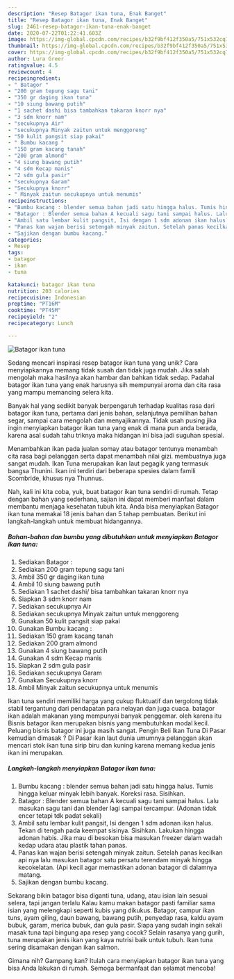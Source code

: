 ```yaml
---
description: "Resep Batagor ikan tuna, Enak Banget"
title: "Resep Batagor ikan tuna, Enak Banget"
slug: 2461-resep-batagor-ikan-tuna-enak-banget
date: 2020-07-22T01:22:41.603Z
image: https://img-global.cpcdn.com/recipes/b32f9bf412f350a5/751x532cq70/batagor-ikan-tuna-foto-resep-utama.jpg
thumbnail: https://img-global.cpcdn.com/recipes/b32f9bf412f350a5/751x532cq70/batagor-ikan-tuna-foto-resep-utama.jpg
cover: https://img-global.cpcdn.com/recipes/b32f9bf412f350a5/751x532cq70/batagor-ikan-tuna-foto-resep-utama.jpg
author: Lura Greer
ratingvalue: 4.5
reviewcount: 4
recipeingredient:
- " Batagor "
- "200 gram tepung sagu tani"
- "350 gr daging ikan tuna"
- "10 siung bawang putih"
- "1 sachet dashi bisa tambahkan takaran knorr nya"
- "3 sdm knorr nam"
- "secukupnya Air"
- "secukupnya Minyak zaitun untuk menggoreng"
- "50 kulit pangsit siap pakai"
- " Bumbu kacang "
- "150 gram kacang tanah"
- "200 gram almond"
- "4 siung bawang putih"
- "4 sdm Kecap manis"
- "2 sdm gula pasir"
- "secukupnya Garam"
- "Secukupnya knorr"
- " Minyak zaitun secukupnya untuk menumis"
recipeinstructions:
- "Bumbu kacang : blender semua bahan jadi satu hingga halus. Tumis hingga keluar minyak lebih banyak. Koreksi rasa. Sisihkan."
- "Batagor : Blender semua bahan A kecuali sagu tani sampai halus. Lalu masukan sagu tani dan blender lagi sampai tercampur. (Adonan tidak encer tetapi tdk padat sekali)"
- "Ambil satu lembar kulit pangsit, Isi dengan 1 sdm adonan ikan halus. Tekan di tengah pada keempat sisinya. Sisihkan. Lakukan hingga adonan habis. Jika mau di besokan bisa masukan freezer dalam wadah kedap udara atau plastik tahan panas."
- "Panas kan wajan berisi setengah minyak zaitun. Setelah panas kecilkan api nya lalu masukan batagor satu persatu terendam minyak hingga kecokelatan. (Api kecil agar memastikan adonan batagor di dalamnya matang."
- "Sajikan dengan bumbu kacang."
categories:
- Resep
tags:
- batagor
- ikan
- tuna

katakunci: batagor ikan tuna 
nutrition: 203 calories
recipecuisine: Indonesian
preptime: "PT16M"
cooktime: "PT45M"
recipeyield: "2"
recipecategory: Lunch

---
```



![Batagor ikan tuna](https://img-global.cpcdn.com/recipes/b32f9bf412f350a5/751x532cq70/batagor-ikan-tuna-foto-resep-utama.jpg)

Sedang mencari inspirasi resep batagor ikan tuna yang unik? Cara menyiapkannya memang tidak susah dan tidak juga mudah. Jika salah mengolah maka hasilnya akan hambar dan bahkan tidak sedap. Padahal batagor ikan tuna yang enak harusnya sih mempunyai aroma dan cita rasa yang mampu memancing selera kita.

Banyak hal yang sedikit banyak berpengaruh terhadap kualitas rasa dari batagor ikan tuna, pertama dari jenis bahan, selanjutnya pemilihan bahan segar, sampai cara mengolah dan menyajikannya. Tidak usah pusing jika ingin menyiapkan batagor ikan tuna yang enak di mana pun anda berada, karena asal sudah tahu triknya maka hidangan ini bisa jadi suguhan spesial.

Menambahkan ikan pada jualan somay atau batagor tentunya menambah cita rasa bagi pelanggan serta dapat menambah nilai gizi. membuatnya juga sangat mudah. Ikan Tuna merupakan ikan laut pegagik yang termasuk bangsa Thunini. Ikan ini terdiri dari beberapa spesies dalam famili Scombride, khusus nya Thunnus.


Nah, kali ini kita coba, yuk, buat batagor ikan tuna sendiri di rumah. Tetap dengan bahan yang sederhana, sajian ini dapat memberi manfaat dalam membantu menjaga kesehatan tubuh kita. Anda bisa menyiapkan Batagor ikan tuna memakai 18 jenis bahan dan 5 tahap pembuatan. Berikut ini langkah-langkah untuk membuat hidangannya.

<!--inarticleads1-->

##### Bahan-bahan dan bumbu yang dibutuhkan untuk menyiapkan Batagor ikan tuna:

1. Sediakan  Batagor :
1. Sediakan 200 gram tepung sagu tani
1. Ambil 350 gr daging ikan tuna
1. Ambil 10 siung bawang putih
1. Sediakan 1 sachet dashi/ bisa tambahkan takaran knorr nya
1. Siapkan 3 sdm knorr nam
1. Sediakan secukupnya Air
1. Sediakan secukupnya Minyak zaitun untuk menggoreng
1. Gunakan 50 kulit pangsit siap pakai
1. Gunakan  Bumbu kacang :
1. Sediakan 150 gram kacang tanah
1. Sediakan 200 gram almond
1. Gunakan 4 siung bawang putih
1. Gunakan 4 sdm Kecap manis
1. Siapkan 2 sdm gula pasir
1. Sediakan secukupnya Garam
1. Gunakan Secukupnya knorr
1. Ambil  Minyak zaitun secukupnya untuk menumis


Ikan tuna sendiri memiliki harga yang cukup fluktuatif dan tergolong tidak stabil tergantung dari pendapatan para nelayan dan juga cuaca. batagor ikan adalah makanan yang mempunyai banyak penggemar. oleh karena itu Bisnis batagor ikan merupakan bisnis yang membutuhkan modal kecil. Peluang bisnis batagor ini juga masih sangat. Pengin Beli Ikan Tuna Di Pasar kemudian dimasak ? Di Pasar ikan laut dunia umumnya pelanggan akan mencari stok ikan tuna sirip biru dan kuning karena memang kedua jenis ikan ini merupakan. 

<!--inarticleads2-->

##### Langkah-langkah menyiapkan Batagor ikan tuna:

1. Bumbu kacang : blender semua bahan jadi satu hingga halus. Tumis hingga keluar minyak lebih banyak. Koreksi rasa. Sisihkan.
1. Batagor : Blender semua bahan A kecuali sagu tani sampai halus. Lalu masukan sagu tani dan blender lagi sampai tercampur. (Adonan tidak encer tetapi tdk padat sekali)
1. Ambil satu lembar kulit pangsit, Isi dengan 1 sdm adonan ikan halus. Tekan di tengah pada keempat sisinya. Sisihkan. Lakukan hingga adonan habis. Jika mau di besokan bisa masukan freezer dalam wadah kedap udara atau plastik tahan panas.
1. Panas kan wajan berisi setengah minyak zaitun. Setelah panas kecilkan api nya lalu masukan batagor satu persatu terendam minyak hingga kecokelatan. (Api kecil agar memastikan adonan batagor di dalamnya matang.
1. Sajikan dengan bumbu kacang.


Sekarang bikin batagor bisa diganti tuna, udang, atau isian lain sesuai selera, tapi jangan terlalu Kalau kamu makan batagor pasti familiar sama isian yang melengkapi seperti kubis yang dikukus. Batagor, campur ikan tuns, ayam giling, daun bawang, bawang putih, penyedap rasa, kaldu ayam bubuk, garam, merica bubuk, dan gula pasir. Siapa yang sudah ingin sekali masak tuna tapi bingung apa resep yang cocok? Selain rasanya yang gurih, tuna merupakan jenis ikan yang kaya nutrisi baik untuk tubuh. Ikan tuna sering disamakan dengan ikan salmon. 

Gimana nih? Gampang kan? Itulah cara menyiapkan batagor ikan tuna yang bisa Anda lakukan di rumah. Semoga bermanfaat dan selamat mencoba!
